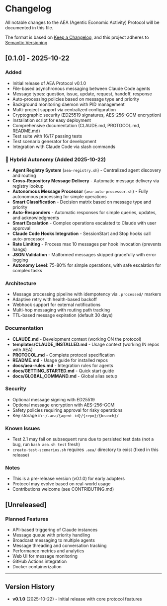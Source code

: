 # Changelog

All notable changes to the AEA (Agentic Economic Activity) Protocol will be documented in this file.

The format is based on [Keep a Changelog](https://keepachangelog.com/en/1.0.0/),
and this project adheres to [Semantic Versioning](https://semver.org/spec/v2.0.0.html).

## [0.1.0] - 2025-10-22

### Added
- Initial release of AEA Protocol v0.1.0
- File-based asynchronous messaging between Claude Code agents
- Message types: question, issue, update, request, handoff, response
- Auto-processing policies based on message type and priority
- Background monitoring daemon with PID management
- Multi-project support via centralized configuration
- Cryptographic security (ED25519 signatures, AES-256-GCM encryption)
- Installation script for easy deployment
- Comprehensive documentation (CLAUDE.md, PROTOCOL.md, README.md)
- Test suite with 16/17 passing tests
- Test scenario generator for development
- Integration with Claude Code via slash commands

### 🎉 Hybrid Autonomy (Added 2025-10-22)
- **Agent Registry System** (`aea-registry.sh`) - Centralized agent discovery and routing
- **Cross-Repository Message Delivery** - Automatic message delivery via registry lookup
- **Autonomous Message Processor** (`aea-auto-processor.sh`) - Fully autonomous processing for simple operations
- **Smart Classification** - Decision matrix based on message type and priority
- **Auto-Responders** - Automatic responses for simple queries, updates, and acknowledgments
- **Smart Escalation** - Complex operations escalated to Claude with user approval
- **Claude Code Hooks Integration** - SessionStart and Stop hooks call auto-processor
- **Rate Limiting** - Process max 10 messages per hook invocation (prevents hangs)
- **JSON Validation** - Malformed messages skipped gracefully with error logging
- **Autonomy Level**: 75-80% for simple operations, with safe escalation for complex tasks

### Architecture
- Message processing pipeline with idempotency via `.processed/` markers
- Adaptive retry with health-based backoff
- Webhook support for external notifications
- Multi-hop messaging with routing path tracking
- TTL-based message expiration (default 30 days)

### Documentation
- **CLAUDE.md** - Development context (working ON the protocol)
- **templates/CLAUDE_INSTALLED.md** - Usage context (working IN repos with AEA)
- **PROTOCOL.md** - Complete protocol specification
- **README.md** - Usage guide for installed repos
- **docs/aea-rules.md** - Integration rules for agents
- **docs/GETTING_STARTED.md** - Quick start guide
- **docs/GLOBAL_COMMAND.md** - Global alias setup

### Security
- Optional message signing with ED25519
- Optional message encryption with AES-256-GCM
- Safety policies requiring approval for risky operations
- Key storage in `~/.aea/{agent-id}/{repo}/{branch}/`

### Known Issues
- Test 2.1 may fail on subsequent runs due to persisted test data (not a bug, run `bash aea.sh test` fresh)
- `create-test-scenarios.sh` requires `.aea/` directory to exist (fixed in this release)

### Notes
- This is a pre-release version (v0.1.0) for early adopters
- Protocol may evolve based on real-world usage
- Contributions welcome (see CONTRIBUTING.md)

## [Unreleased]

### Planned Features
- API-based triggering of Claude instances
- Message queue with priority handling
- Broadcast messaging to multiple agents
- Message threading and conversation tracking
- Performance metrics and analytics
- Web UI for message monitoring
- GitHub Actions integration
- Docker containerization

---

## Version History

- **v0.1.0** (2025-10-22) - Initial release with core protocol features
